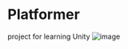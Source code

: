# Platformer
 project for learning Unity
![image](https://github.com/user-attachments/assets/22b39949-9bb4-4568-89b6-4d93cb5b7c88)
